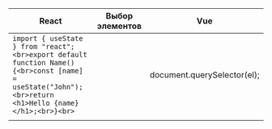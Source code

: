 

| React                                                                                                                                                     | Выбор элементов | Vue                         |
| --------------------------------------------------------------------------------------------------------------------------------------------------------- | --------------- | --------------------------- |
| ```import { useState } from "react";<br>export default function Name() {<br>const [name] = useState("John");<br>return <h1>Hello {name}</h1>;<br>}<br>``` |                 | document.querySelector(el); |
|                                                                                                                                                           |                 |                             |
